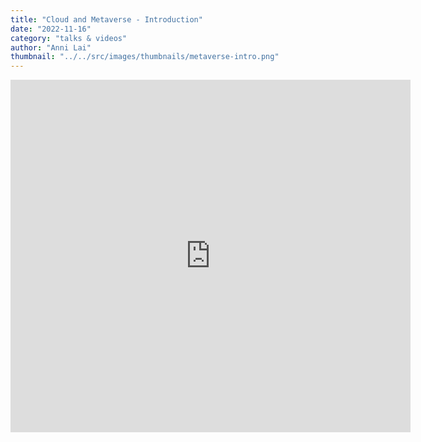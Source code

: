 ```yaml
---
title: "Cloud and Metaverse - Introduction"
date: "2022-11-16"
category: "talks & videos"
author: "Anni Lai"
thumbnail: "../../src/images/thumbnails/metaverse-intro.png"
---
```


<iframe src="https://player.vimeo.com/video/773978115?h=a1921faca1" width="640" height="564" frameborder="0" allow="autoplay; fullscreen" allowfullscreen></iframe>
